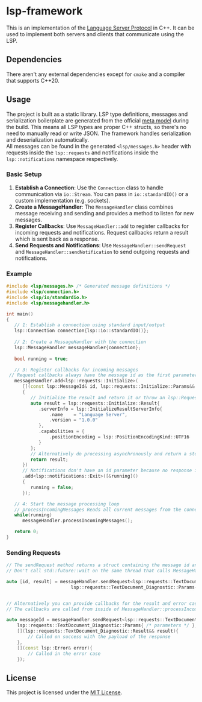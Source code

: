 # lsp-framework

This is an implementation of the [Language Server Protocol](https://microsoft.github.io/language-server-protocol/specifications/lsp/3.17/specification/) in C++. It can be used to implement both servers and clients that communicate using the LSP.

## Dependencies

There aren't any external dependencies except for `cmake` and a compiler that supports C++20.



## Usage

The project is built as a static library. LSP type definitions, messages and serialization boilerplate are generated from the official [meta model](https://github.com/microsoft/language-server-protocol/blob/gh-pages/_specifications/lsp/3.17/metaModel/metaModel.json) during the build. This means all LSP types are proper C++ structs, so there's no need to manually read or write JSON. The framework handles serialization and deserialization automatically.  
All messages can be found in the generated `<lsp/messages.h>` header with requests inside the `lsp::requests` and notifications inside the `lsp::notifications` namespace respectively.

### Basic Setup

1. **Establish a Connection**: Use the `Connection` class to handle communication via `io::Stream`. You can pass in `io::standardIO()` or a custom implementation (e.g. sockets).
2. **Create a MessageHandler**: The `MessageHandler` class combines message receiving and sending and provides a method to listen for new messages.
3. **Register Callbacks**: Use `MessageHandler::add` to register callbacks for incoming requests and notifications. Request callbacks return a result which is sent back as a response.
4. **Send Requests and Notifications**: Use `MessageHandler::sendRequest` and `MessageHandler::sendNotification` to send outgoing requests and notifications.

### Example

```cpp
#include <lsp/messages.h> /* Generated message definitions */
#include <lsp/connection.h>
#include <lsp/io/standardio.h>
#include <lsp/messagehandler.h>

int main()
{
   // 1: Establish a connection using standard input/output
   lsp::Connection connection{lsp::io::standardIO()};
   
   // 2: Create a MessageHandler with the connection
   lsp::MessageHandler messageHandler{connection};
   
   bool running = true;

   // 3: Register callbacks for incoming messages
 // Request callbacks always have the message id as the first parameter followed by the params if there are any.
   messageHandler.add<lsp::requests::Initialize>(
      [](const lsp::MessageId& id, lsp::requests::Initialize::Params&& params)
      {
         // Initialize the result and return it or throw an lsp::RequestError if there was a problem
         auto result = lsp::requests::Initialize::Result{
            .serverInfo = lsp::InitializeResultServerInfo{
                .name    = "Language Server",
                .version = "1.0.0"
            },
            .capabilities = {
                .positionEncoding = lsp::PositionEncodingKind::UTF16
            }
         };
         // Alternatively do processing asynchronously and return a std::future here
         return result;
      })
      // Notifications don't have an id parameter because no response is sent back for them.
      .add<lsp::notifications::Exit>([&running]()
      {
         running = false;
      });

   // 4: Start the message processing loop
   // processIncomingMessages Reads all current messages from the connection and if there are none waits until one becomes available
   while(running)
      messageHandler.processIncomingMessages();

   return 0;
}
```

### Sending Requests

```cpp
// The sendRequest method returns a struct containing the message id and a std::future for the result type of the message.
// Don't call std::future::wait on the same thread that calls MessageHandler::processIncomingMessages since it would block.

auto [id, result] = messageHandler.sendRequest<lsp::requests::TextDocument_Diagnostic>(
                        lsp::requests::TextDocument_Diagnostic::Params{ /* parameters */ });


// Alternatively you can provide callbacks for the result and error cases instead of using a future
// The callbacks are called from inside of MessageHandler::processIncomingMessages. Uncaught exceptions will abort the connection.

auto messageId = messageHandler.sendRequest<lsp::requests::TextDocument_Diagnostic>(
	lsp::requests::TextDocument_Diagnostic::Params{ /* parameters */ },
	[](lsp::requests::TextDocument_Diagnostic::Result&& result){
		// Called on success with the payload of the response
	},
	[](const lsp::Error& error){
		// Called in the error case
	});
```

## License

This project is licensed under the [MIT License](LICENSE).

